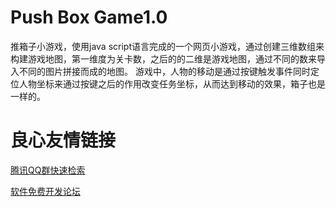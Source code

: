 # Push Box Game1.0
  推箱子小游戏，使用java script语言完成的一个网页小游戏，通过创建三维数组来构建游戏地图，第一维度为关卡数，之后的的二维是游戏地图，通过不同的数来导入不同的图片拼接而成的地图。
  游戏中，人物的移动是通过按键触发事件同时定位人物坐标来通过按键之后的作用改变任务坐标，从而达到移动的效果，箱子也是一样的。

 # 良心友情链接

[腾讯QQ群快速检索](http://u.720life.cn/s/8cf73f7c)

[软件免费开发论坛](http://u.720life.cn/s/bbb01dc0)